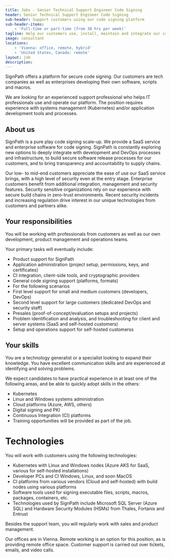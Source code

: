 ```yaml
---
title: Jobs - Senior Technical Support Engineer Code Signing
header: Senior Technical Support Engineer Code Signing
sub-header: Support customers using our code signing platform 
sub-header-items:
    - 'Full-time or part-time (from 30 hrs per week)'
tagline: Help our customers use, install, maintain and integrate our code signing platform (Cloud and self-hosted)
image: consultant
locations: 
    - 'Vienna: office, remote, hybrid'
    - 'United States, Canada: remote'
layout: job
description:
---
```


SignPath offers a platform for secure code signing. Our customers are tech companies as well as enterprises developing their own software, scripts and macros. 

We are looking for an experienced support professional who helps IT professionals use and operate our platform. The position requires experience with systems management (Kubernetes) and/or application development tools and processes.

## About us

SignPath is a pure play code signing scale-up. We provide a SaaS service and enterprise software for code signing. SignPath is constantly exploring new options to deeply integrate with development and DevOps processes and infrastructure, to build secure software release processes for our customers, and to bring transparency and accountability to supply chains.

Our low- to mid-end customers appreciate the ease of use our SaaS service brings, with a high level of security even at the entry stage. Enterprise customers benefit from additional integration, management and security features. Security sensitive organizations rely on our experience with secure build chains in zero-trust environments. Recent security incidents and increasing regulation drive interest in our unique technologies from customers and partners alike.

## Your responsibilities

You will be working with professionals from customers as well as our own development, product management and operations teams.

Your primary tasks will eventually include:

* Product support for SignPath
* Application administration (project setup, permissions, keys, and certificates)
* CI integration, client-side tools, and cryptographic providers
* General code signing support (platforms, formats)
* For the following scenarios
* First level support for small and medium customers (developers, DevOps)
* Second level support for large customers (dedicated DevOps and security staff)
* Presales (proof-of-concept/evaluation setups and projects)
* Problem identification and analysis, and troubleshooting for client and server systems (SaaS and self-hosted customers)
* Setup and operations support for self-hosted customerss

## Your skills

You are a technology generalist or a specialist looking to expand their knowledge. You have excellent communication skills and are experienced at identifying and solving problems.

We expect candidates to have practical experience in at least one of the following areas, and be able to quickly adopt skills in the others:

* Kubernetes 
* Linux and Windows systems administration
* Cloud platforms (Azure, AWS, others)
* Digital signing and PKI
* Continuous Integration (CI) platforms
* Training opportunities will be provided as part of the job.

# Technologies

You will work with customers using the following technologies:

* Kubernetes with Linux and Windows nodes (Azure AKS for SaaS, various for self-hosted installations)
* Developer PCs and CI Windows, Linux, and soon MacOS
* CI platforms from various vendors (Cloud and self-hosted) with build nodes using various platforms
* Software tools used for signing executable files, scripts, macros, packages, containers, etc.
* Technologies used by SignPath include Microsoft SQL Server (Azure SQL) and Hardware Security Modules (HSMs) from Thales, Fortanix and Entrust

Besides the support team, you will regularly work with sales and product management. 

Our offices are in Vienna. Remote working is an option for this position, as is providing remote office space. Customer support is carried out over tickets, emails, and video calls.